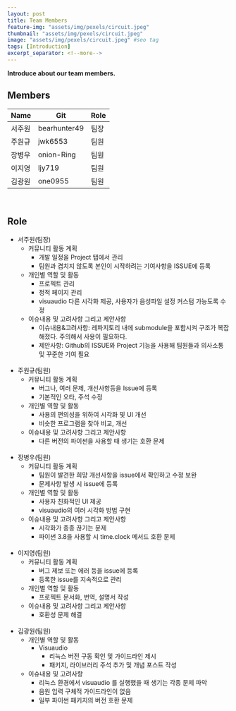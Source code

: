 ```yaml
---
layout: post
title: Team Members
feature-img: "assets/img/pexels/circuit.jpeg"
thumbnail: "assets/img/pexels/circuit.jpeg"
image: "assets/img/pexels/circuit.jpeg" #seo tag
tags: [Introduction]
excerpt_separator: <!--more-->
---
```


**Introduce about our team members.**
<br>
<!--more-->
## Members

Name  | Git | Role
------------- | ------------- | -------------
서주원  | bearhunter49 | 팀장
주원규 | jwk6553 | 팀원
장병우 | onion-Ring | 팀원
이지영 | ljy719 | 팀원
김광원 | one0955 | 팀원

<br>
    

## Role

- 서주원(팀장)
    - 커뮤니티 활동 계획
        - 개발 일정을 Project 탭에서 관리
        - 팀원과 겹치지 않도록 본인이 시작하려는 기여사항을 ISSUE에 등록
    - 개인별 역할 및 활동
        - 프로젝트 관리
        - 정적 페이지 관리
        - visuaudio 다른 시각화 제공, 사용자가 음성파일 설정 커스텀 가능도록 수정
    - 이슈내용 및 고려사항 그리고 제안사항
        - 이슈내용&고려사항: 레파지토리 내에 submodule을 포함시켜 구조가 복잡해졌다. 주의해서 사용이 필요하다.
        - 제안사항: Github의 ISSUE와 Project 기능을 사용해 팀원들과 의사소통 및 꾸준한 기여 필요
<br><br>
- 주원규(팀원)
   - 커뮤니티 활동 계획
        - 버그나, 여러 문제, 개선사항등을 Issue에 등록
        - 기본적인 오타, 주석 수정 
   - 개인별 역할 및 활동
        - 사용의 편의성을 위하여 시각화 및 UI 개선
        - 비슷한 프로그램을 찾아 비교, 개선
   - 이슈내용 및 고려사항 그리고 제안사항
        - 다른 버전의 파이썬을 사용할 때 생기는 호환 문제
<br><br>
- 장병우(팀원)
    - 커뮤니티 활동 계획
        - 팀원이 발견한 희망 개선사항을 issue에서 확인하고 수정 보완
        - 문제사항 발생 시 issue에 등록 
    - 개인별 역할 및 활동
        - 사용자 친화적인 UI 제공
        - visuaudio의 여러 시각화 방법 구현
    - 이슈내용 및 고려사항 그리고 제안사항
        - 시각화가 종종 끊기는 문제
        - 파이썬 3.8을 사용할 시 time.clock 메서드 호환 문제
<br><br>
- 이지영(팀원) 
   - 커뮤니티 활동 계획
        - 버그 제보 또는 에러 등을 issue에 등록
        - 등록한 issue를 지속적으로 관리
    - 개인별 역할 및 활동
        - 프로젝트 문서화, 번역, 설명서 작성
    - 이슈내용 및 고려사항 그리고 제안사항
        - 호환성 문제 해결
<br><br>
- 김광원(팀원)
    - 개인별 역할 및 활동
        - Visuaudio 
            - 리눅스 버전 구동 확인 및 가이드라인 제시
            - 패키지, 라이브러리 주석 추가 및 개념 포스트 작성
     - 이슈내용 및 고려사항
        - 리눅스 환경에서 visuaudio 를 실행했을 때 생기는 각종 문제 파악
        - 음원 입력 구체적 가이드라인이 없음
        - 일부 파이썬 패키지의 버전 호환 문제

